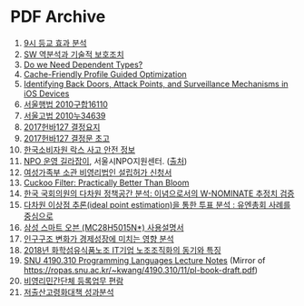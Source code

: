 PDF Archive
========

1.  [9시 등교 효과 분석](https://cdn.jsdelivr.net/gh/simnalamburt/pdf@master/morning.pdf)
1.  [SW 역분석과 기술적 보호조치](https://cdn.jsdelivr.net/gh/simnalamburt/pdf@master/reversing.pdf)
1.  [Do we Need Dependent Types?](https://cdn.jsdelivr.net/gh/simnalamburt/pdf@master/BRICS-RS-01-10.pdf)
1.  [Cache-Friendly Profile Guided Optimization](https://cdn.jsdelivr.net/gh/simnalamburt/pdf@master/sampling_pgo.pdf)
1.  [Identifying Back Doors, Attack Points, and Surveillance Mechanisms in iOS Devices](https://cdn.jsdelivr.net/gh/simnalamburt/pdf@master/ios_backdoor.pdf)
1.  [서울행법 2010구합16110](https://cdn.jsdelivr.net/gh/simnalamburt/pdf@master/%EC%84%9C%EC%9A%B8%ED%96%89%EB%B2%95%202010%EA%B5%AC%ED%95%A916110.pdf)
1.  [서울고법 2010누34639](https://cdn.jsdelivr.net/gh/simnalamburt/pdf@master/%EC%84%9C%EC%9A%B8%EA%B3%A0%EB%B2%95%202010%EB%88%8434639.pdf)
1.  [2017헌바127 결정요지](https://cdn.jsdelivr.net/gh/simnalamburt/pdf@master/2017%ED%97%8C%EB%B0%94127%20%EA%B2%B0%EC%A0%95%EC%9A%94%EC%A7%80.pdf)
1.  [2017헌바127 결정문 초고](https://cdn.jsdelivr.net/gh/simnalamburt/pdf@master/2017%ED%97%8C%EB%B0%94127%20%EA%B2%B0%EC%A0%95%EB%AC%B8%20%EC%B4%88%EA%B3%A0.pdf)
1.  [한국소비자원 락스 사고 안전 정보](https://cdn.jsdelivr.net/gh/simnalamburt/pdf@master/NaOCl.pdf)
1.  [NPO 운영 길라잡이](https://cdn.jsdelivr.net/gh/simnalamburt/pdf@master/npo-guide-book-2016.pdf), 서울시NPO지원센터. ([출처](http://dgpublic.org/archive/?mod=document&uid=1015))
1.  [여성가족부 소관 비영리법인 설립허가 신청서](https://cdn.jsdelivr.net/gh/simnalamburt/pdf@master/%EC%97%AC%EC%84%B1%EA%B0%80%EC%A1%B1%EB%B6%80%20%EC%86%8C%EA%B4%80%20%EB%B9%84%EC%98%81%EB%A6%AC%EB%B2%95%EC%9D%B8%20%EC%84%A4%EB%A6%BD%ED%97%88%EA%B0%80%20%EC%8B%A0%EC%B2%AD%EC%84%9C.pdf)
1.  [Cuckoo Filter: Practically Better Than Bloom](https://cdn.jsdelivr.net/gh/simnalamburt/pdf@master/conext14_cuckoofilter.pdf)
1.  [한국 국회의원의 다차원 정책공간 분석: 이념으로서의 W-NOMINATE 추정치 검증](https://cdn.jsdelivr.net/gh/simnalamburt/pdf@master/%EA%B5%AC%EB%B3%B8%EC%83%812016.pdf)
1.  [다차원 이상점 추론(ideal point estimation)을 통한 투표 분석 : 유엔총회 사례를 중심으로](https://cdn.jsdelivr.net/gh/simnalamburt/pdf@master/%EC%8B%A0%EC%88%98%EC%95%882019.pdf)
1.  [삼성 스마트 오븐 (MC28H5015N*) 사용설명서](https://cdn.jsdelivr.net/gh/simnalamburt/pdf@master/MC28H5015N-manual.pdf)
1.  [인구구조 변화가 경제성장에 미치는 영향 분석](https://cdn.jsdelivr.net/gh/simnalamburt/pdf@master/%EC%9D%B8%EA%B5%AC%EA%B5%AC%EC%A1%B0%20%EB%B3%80%ED%99%94%EA%B0%80%20%EA%B2%BD%EC%A0%9C%EC%84%B1%EC%9E%A5%EC%97%90%20%EB%AF%B8%EC%B9%98%EB%8A%94%20%EC%98%81%ED%96%A5%20%EB%B6%84%EC%84%9D.pdf)
1.  [2018년 화학섬유식품노조 IT기업 노조조직화의 동기와 특징](https://cdn.jsdelivr.net/gh/simnalamburt/pdf@master/2018%EB%85%84%20%ED%99%94%ED%95%99%EC%84%AC%EC%9C%A0%EC%8B%9D%ED%92%88%EB%85%B8%EC%A1%B0%20IT%EA%B8%B0%EC%97%85%20%EB%85%B8%EC%A1%B0%EC%A1%B0%EC%A7%81%ED%99%94%EC%9D%98%20%EB%8F%99%EA%B8%B0%EC%99%80%20%ED%8A%B9%EC%A7%95.pdf)
1.  [SNU 4190.310 Programming Languages Lecture Notes](https://cdn.jsdelivr.net/gh/simnalamburt/pdf@master/pl-book-draft.pdf) (Mirror of <https://ropas.snu.ac.kr/~kwang/4190.310/11/pl-book-draft.pdf>)
1.  [비영리민간단체 등록업무 편람](https://cdn.jsdelivr.net/gh/simnalamburt/pdf@master/%EB%B9%84%EC%98%81%EB%A6%AC%EB%AF%BC%EA%B0%84%EB%8B%A8%EC%B2%B4%20%EB%93%B1%EB%A1%9D%EC%97%85%EB%AC%B4%20%ED%8E%B8%EB%9E%8C.pdf)
1.  [저출산고령화대책 성과분석](https://cdn.jsdelivr.net/gh/simnalamburt/pdf@master/%EC%A0%80%EC%B6%9C%EC%82%B0%EA%B3%A0%EB%A0%B9%ED%99%94%EB%8C%80%EC%B1%85%20%EC%84%B1%EA%B3%BC%EB%B6%84%EC%84%9D.pdf)
